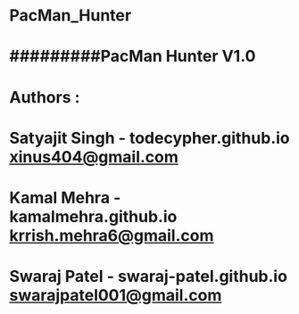 # PacMan_Hunter
# #########PacMan Hunter V1.0 ###############
# Authors : 
#      Satyajit Singh - todecypher.github.io xinus404@gmail.com 
#		   Kamal Mehra 	  - kamalmehra.github.io krrish.mehra6@gmail.com 
#		   Swaraj Patel   - swaraj-patel.github.io	swarajpatel001@gmail.com 
